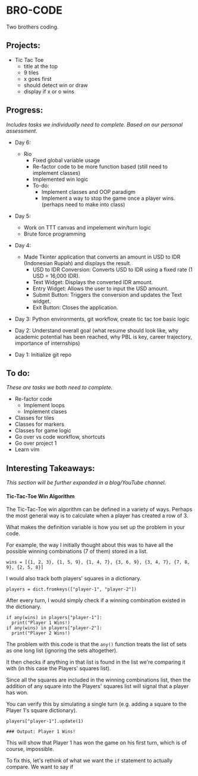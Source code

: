 # BRO-CODE

Two brothers coding.

## Projects:

- Tic Tac Toe
  - title at the top
  - 9 tiles
  - x goes first
  - should detect win or draw
  - display if x or o wins

## Progress:

*Includes tasks we individually need to complete. Based on our personal assessment.*

- Day 6:
  - Rio
    - Fixed global variable usage
    - Re-factor code to be more function based (still need to implement classes)
    - Implemented win logic
    - To-do:
      - Implement classes and OOP paradigm
      - Implement a way to stop the game once a player wins. (perhaps need to make into class)

- Day 5:
  - Work on TTT canvas and impelement win/turn logic
  - Brute force programming

- Day 4:
  - Made Tkinter application that converts an amount in USD to IDR (Indonesian Rupiah) and displays the result.
    - USD to IDR Conversion: Converts USD to IDR using a fixed rate (1 USD = 16,000 IDR).
    - Text Widget: Displays the converted IDR amount.
    - Entry Widget: Allows the user to input the USD amount.
    - Submit Button: Triggers the conversion and updates the Text widget.
    - Exit Button: Closes the application.
- Day 3: Python environments, git workflow, create tic tac toe basic logic
- Day 2: Understand overall goal (what resume should look like, why academic potential has been reached, why PBL is key, career trajectory, importance of internships)
- Day 1: Initialize git repo

## To do:

*These are tasks we both need to complete.*

- Re-factor code
  - Implement loops
  - Implement clases
- Classes for tiles
- Classes for markers
- Classes for game logic
- Go over vs code workflow, shortcuts
- Go over project 1
- Learn vim

## Interesting Takeaways:
*This section will be further expanded in a blog/YouTube channel.*

#### Tic-Tac-Toe Win Algorithm
The Tic-Tac-Toe win algorithm can be defined in a variety of ways. Perhaps the most general way is to calculate when a player has created a row of 3. 

What makes the definition variable is how you set up the problem in your code.

For example, the way I initially thought about this was to have all the possible winning combinations (7 of them) stored in a list.

```
wins = [{1, 2, 3}, {1, 5, 9}, {1, 4, 7}, {3, 6, 9}, {3, 4, 7}, {7, 8, 9}, {2, 5, 8}]
```

 I would also track both players' squares in a dictionary.
 
 ```
 players = dict.fromkeys(["player-1", "player-2"])
 ```
 
 After every turn, I would simply check if a winning combination existed in the dictionary. 

```
if any(wins) in players["player-1"]:
  print("Player 1 Wins!)
if any(wins) in players["player-2"]:
  print("Player 2 Wins!)
```

The problem with this code is that the `any()` function treats the list of sets as one long list (ignoring the sets altogether).

It then checks if anything in that list is found in the list we're comparing it with (in this case the Players' squares list).

Since all the squares are included in the winning combinations list, then the addition of any square into the Players' squares list will signal that a player has won.

You can verify this by simulating a single turn (e.g. adding a square to the Player 1's square dictionary). 

```
players["player-1"].update(1)

### Output: Player 1 Wins!
```

This will show that Player 1 has won the game on his first turn, which is of course, impossible.

To fix this, let's rethink of what we want the `if` statement to actually compare.
We want to say if 
